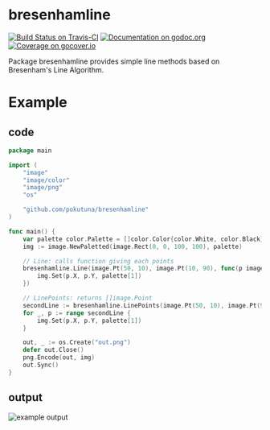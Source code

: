 bresenhamline
===

[![Build Status on Travis-CI](https://travis-ci.org/pokutuna/bresenhamline.svg?branch=master)](https://travis-ci.org/pokutuna/bresenhamline)
[![Documentation on godoc.org](https://godoc.org/github.com/pokutuna/bresenhamline?status.svg)](https://godoc.org/github.com/pokutuna/bresenhamline)
[![Coverage on gocover.io](http://gocover.io/_badge/github.com/pokutuna/bresenhamline)](http://gocover.io/github.com/pokutuna/bresenhamline)

Package bresenhamline provides simple line methods based on Bresenham's Line Algorithm.


# Example

## code

```go
package main

import (
	"image"
	"image/color"
	"image/png"
	"os"

	"github.com/pokutuna/bresenhamline"
)

func main() {
	var palette color.Palette = []color.Color{color.White, color.Black}
	img := image.NewPaletted(image.Rect(0, 0, 100, 100), palette)

	// Line: calls function giving each points
	bresenhamline.Line(image.Pt(50, 10), image.Pt(10, 90), func(p image.Point) {
		img.Set(p.X, p.Y, palette[1])
	})

	// LinePoints: returns []image.Point
	secondLine := bresenhamline.LinePoints(image.Pt(50, 10), image.Pt(90, 90))
	for _, p := range secondLine {
		img.Set(p.X, p.Y, palette[1])
	}

	out, _ := os.Create("out.png")
	defer out.Close()
	png.Encode(out, img)
	out.Sync()
}
```

## output

![example output](https://raw.githubusercontent.com/wiki/pokutuna/bresenhamline/images/out.png)
